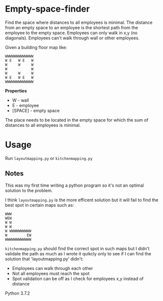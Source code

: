 # Empty-space-finder
Find the space where distances to all employees is minimal.
The distance from an empty space to an employee is the shortest path from the employee to the empty space.
Employees can only walk in x,y (no diagonals).
Employees can't walk through wall or other employees.

Given a building floor map like:

    WWWWWWWWWWWWW
    W E   W E   W
    W     W     W
    W           W
    W     W     W
    W E   W E   W
    WWWWWWWWWWWWW

 __Properties__
* W - wall
* E - employee
* [SPACE] - empty space

The place needs to be located in the empty space for which the sum of distances to all employees is minimal.

Usage
=====

Run `layoutmapping.py` or `kitchenmapping.py`

## Notes
This was my first time writing a python program so it's not an optimal solution to the problem.


I think `layoutmapping.py` is the more efficent solution but it will fail to find the best spot in certain maps such as:

    WWW
    WEW
    W W
    W W
    W WWWWWWWWWW
    W         EW
    WWWWWWWWWWWW

`kitchenmapping.py` should find the correct spot in such maps but I didn't validate the path as much as I wrote it quikcly only to see if I can find the solution that 'layoutmapping.py' didn't:
* Employees can walk through each other
* Not all employees must reach the spot
* Spot validation can be off as I check for employees x,y instead of distance

Python 3.7.2
